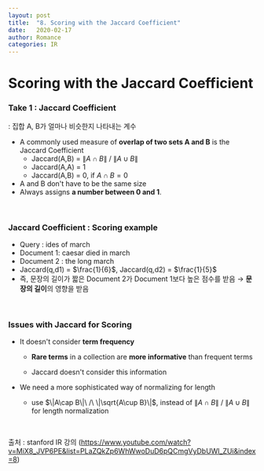 ```yaml
---
layout: post
title:  "8. Scoring with the Jaccard Coefficient"
date:   2020-02-17
author: Romance
categories: IR
---
```

# Scoring with the Jaccard Coefficient

### Take 1 : Jaccard Coefficient

: 집합 A, B가 얼마나 비슷한지 나타내는 계수

- A commonly used measure of **overlap of two sets A and B** is the Jaccard Coefficient
  - Jaccard(A,B) = $\|A\cap B\|$ / $\|A\cup B\|$
  - Jaccard(A,A) = 1
  - Jaccard(A,B) = 0, if $A\cap B=0$
-  A and B don't have to be the same size
- Always assigns **a number between 0 and 1**.

<br>

###  Jaccard Coefficient : Scoring example

- Query : ides of march
- Document 1: caesar died in march
- Document 2 : the long march
- Jaccard(q,d1) = $\frac{1}{6}$, Jaccard(q,d2) = $\frac{1}{5}$
- 즉, 문장의 길이가 짧은 Document 2가 Document 1보다 높은 점수를 받음 → **문장의 길이**의 영향을 받음

<br>

### Issues with Jaccard for Scoring

- It doesn't consider **term frequency**

  - **Rare terms** in a collection are **more informative** than frequent terms

  - Jaccard doesn't consider this information

- We need a more sophisticated way of normalizing for length

  - use $\|A\cap B\|\ /\ \|\sqrt{A\cup B}\|$, instead of   $\|A\cap B\|$ / $\|A\cup B\|$ for length normalization

<br>

출처 : stanford IR 강의 (https://www.youtube.com/watch?v=MiX8_JVP6PE&list=PLaZQkZp6WhWwoDuD6pQCmgVyDbUWl_ZUi&index=8)
